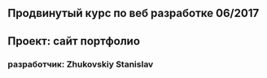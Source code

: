 Продвинутый курс по веб разработке 06/2017
------------------------------------------

Проект: сайт портфолио
----------------------

### разработчик: Zhukovskiy Stanislav


